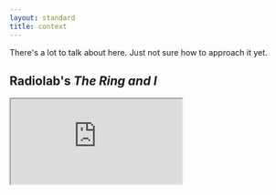 ```yaml
---
layout: standard
title: context
---
```


There's a lot to talk about here. Just not sure how to approach it yet.

<h2>Radiolab's <i>The Ring and I</i></h2>

<iframe id="radiolab" scrolling="no" src="https://www.wnyc.org/widgets/ondemand_player/radiolab/#file=%2Faudio%2Fxspf%2F91750%2F"></iframe>